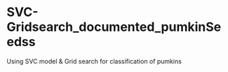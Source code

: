 # SVC-Gridsearch_documented_pumkinSeedss
Using SVC model &amp; Grid search for classification of pumkins
